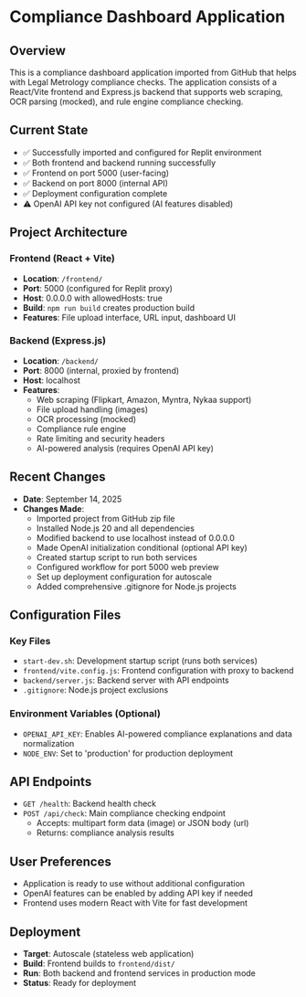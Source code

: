 # Compliance Dashboard Application

## Overview
This is a compliance dashboard application imported from GitHub that helps with Legal Metrology compliance checks. The application consists of a React/Vite frontend and Express.js backend that supports web scraping, OCR parsing (mocked), and rule engine compliance checking.

## Current State
- ✅ Successfully imported and configured for Replit environment
- ✅ Both frontend and backend running successfully
- ✅ Frontend on port 5000 (user-facing)  
- ✅ Backend on port 8000 (internal API)
- ✅ Deployment configuration complete
- ⚠️ OpenAI API key not configured (AI features disabled)

## Project Architecture

### Frontend (React + Vite)
- **Location**: `/frontend/`
- **Port**: 5000 (configured for Replit proxy)
- **Host**: 0.0.0.0 with allowedHosts: true
- **Build**: `npm run build` creates production build
- **Features**: File upload interface, URL input, dashboard UI

### Backend (Express.js)
- **Location**: `/backend/`  
- **Port**: 8000 (internal, proxied by frontend)
- **Host**: localhost
- **Features**: 
  - Web scraping (Flipkart, Amazon, Myntra, Nykaa support)
  - File upload handling (images)
  - OCR processing (mocked)
  - Compliance rule engine
  - Rate limiting and security headers
  - AI-powered analysis (requires OpenAI API key)

## Recent Changes
- **Date**: September 14, 2025
- **Changes Made**:
  - Imported project from GitHub zip file
  - Installed Node.js 20 and all dependencies  
  - Modified backend to use localhost instead of 0.0.0.0
  - Made OpenAI initialization conditional (optional API key)
  - Created startup script to run both services
  - Configured workflow for port 5000 web preview
  - Set up deployment configuration for autoscale
  - Added comprehensive .gitignore for Node.js projects

## Configuration Files

### Key Files
- `start-dev.sh`: Development startup script (runs both services)
- `frontend/vite.config.js`: Frontend configuration with proxy to backend
- `backend/server.js`: Backend server with API endpoints
- `.gitignore`: Node.js project exclusions

### Environment Variables (Optional)
- `OPENAI_API_KEY`: Enables AI-powered compliance explanations and data normalization
- `NODE_ENV`: Set to 'production' for production deployment

## API Endpoints
- `GET /health`: Backend health check
- `POST /api/check`: Main compliance checking endpoint
  - Accepts: multipart form data (image) or JSON body (url)
  - Returns: compliance analysis results

## User Preferences
- Application is ready to use without additional configuration
- OpenAI features can be enabled by adding API key if needed
- Frontend uses modern React with Vite for fast development

## Deployment
- **Target**: Autoscale (stateless web application)
- **Build**: Frontend builds to `frontend/dist/`
- **Run**: Both backend and frontend services in production mode
- **Status**: Ready for deployment